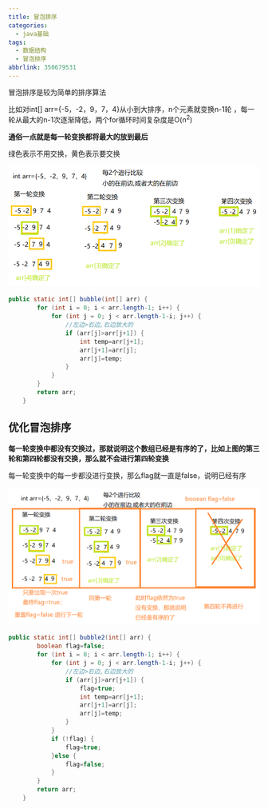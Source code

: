 ```yaml
---
title: 冒泡排序
categories:
  - java基础
tags:
  - 数据结构
  - 冒泡排序
abbrlink: 350679531
---
```




冒泡排序是较为简单的排序算法

比如对int[] arr={-5，-2，9，7，4}从小到大排序，n个元素就变换n-1轮 ，每一轮从最大的n-1次逐渐降低，两个for循环时间复杂度是O(n<sup>2</sup>)

<!--more-->

**通俗一点就是每一轮变换都将最大的放到最后**

绿色表示不用交换，黄色表示要交换

![1568288903351](冒泡排序/1568288903351.png)

```java
public static int[] bubble(int[] arr) {
		for (int i = 0; i < arr.length-1; i++) {
			for (int j = 0; j < arr.length-1-i; j++) {
				//左边>右边,右边放大的
				if (arr[j]>arr[j+1]) {
					int temp=arr[j+1];
					arr[j+1]=arr[j];
					arr[j]=temp;
				}
			}
		}
		return arr;
	}
```

## 优化冒泡排序

**每一轮变换中都没有交换过，那就说明这个数组已经是有序的了，比如上图的第三轮和第四轮都没有交换，那么就不会进行第四轮变换**

每一轮变换中的每一步都没进行变换，那么flag就一直是false，说明已经有序

![1568289998036](冒泡排序/1568289998036.png)

```java
public static int[] bubble2(int[] arr) {
		boolean flag=false;
		for (int i = 0; i < arr.length-1; i++) {
			for (int j = 0; j < arr.length-1-i; j++) {
				//左边>右边,右边放大的
				if (arr[j]>arr[j+1]) {
					flag=true;
					int temp=arr[j+1];
					arr[j+1]=arr[j];
					arr[j]=temp;
				}
			}
			if (!flag) {
				flag=true;
			}else {
				flag=false;
			}
		}
		return arr;
	}
```










